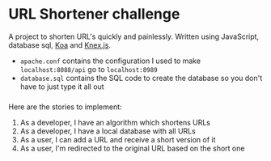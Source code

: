 # URL Shortener challenge

A project to shorten URL's quickly and painlessly. Written using JavaScript, database sql,  [Koa](http://koajs.com/) and [Knex.js](http://knexjs.org/).



* `apache.conf` contains the configuration I used to make `localhost:8088/api` go to `localhost:8989`
* `database.sql` contains the SQL code to create the database so you don't have to just type it all out

###
Here are the stories to implement:
1. As a developer, I have an algorithm which shortens URLs
2. As a developer, I have a local database with all URLs
3. As a user, I can add a URL and receive a short version of it
4. As a user, I'm redirected to the original URL based on the short one
